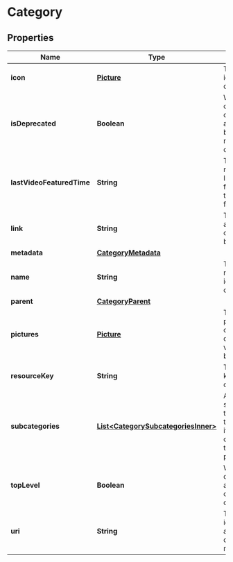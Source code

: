 

# Category


## Properties

| Name | Type | Description | Notes |
|------------ | ------------- | ------------- | -------------|
|**icon** | [**Picture**](Picture.md) | The active icon for the category. |  [optional] |
|**isDeprecated** | **Boolean** | Whether the category is deprecated and should not be used for new categorization. |  |
|**lastVideoFeaturedTime** | **String** | The most recent time in ISO 8601 format when the video was featured. |  |
|**link** | **String** | The URL to access the category in a browser. |  |
|**metadata** | [**CategoryMetadata**](CategoryMetadata.md) |  |  |
|**name** | **String** | The display name that identifies the category. |  |
|**parent** | [**CategoryParent**](CategoryParent.md) |  |  |
|**pictures** | [**Picture**](Picture.md) | The active picture for this category. The default shows vertical color bars. |  |
|**resourceKey** | **String** | The resource key of the category. |  |
|**subcategories** | [**List&lt;CategorySubcategoriesInner&gt;**](CategorySubcategoriesInner.md) | All the subcategories that belong to the category, if the current category is a top-level parent. |  [optional] |
|**topLevel** | **Boolean** | Whether the category isn&#39;t a subcategory of another category. |  |
|**uri** | **String** | The unique identifier to access the category resource. |  |



